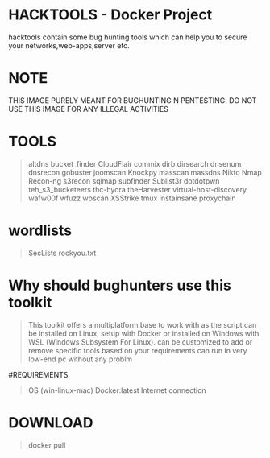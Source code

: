 # HACKTOOLS - Docker Project
hacktools contain some bug hunting tools which can help you to secure your networks,web-apps,server
etc. 

# NOTE
THIS IMAGE PURELY MEANT FOR BUGHUNTING N PENTESTING. DO NOT USE THIS IMAGE FOR ANY ILLEGAL ACTIVITIES

# TOOLS 

   > altdns
   >bucket_finder
   >CloudFlair
   >commix
   >dirb
   >dirsearch
   >dnsenum
   >dnsrecon
   >gobuster
   >joomscan
   >Knockpy
   >masscan
   >massdns
   >Nikto
   >Nmap
   >Recon-ng
   >s3recon
   >sqlmap
   >subfinder
   >Sublist3r
   >dotdotpwn
   >teh_s3_bucketeers
   >thc-hydra
   >theHarvester
   >virtual-host-discovery
   >wafw00f
   >wfuzz
   >wpscan
   >XSStrike
   >tmux
   >instainsane
   >proxychain
 # wordlists
   >SecLists
   >rockyou.txt
 
 
 # Why should bughunters use this toolkit
 >This toolkit offers a multiplatform base to work with as the script can be installed on Linux, setup with Docker or installed on Windows with WSL (Windows Subsystem For Linux).
 >can be customized to add or remove specific tools based on your requirements
 >can run in very low-end pc without any problm
 
 #REQUIREMENTS
 > OS (win-linux-mac)
 > Docker:latest
 > Internet connection
 
 # DOWNLOAD
 > docker pull 
